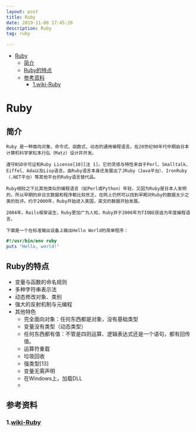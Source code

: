 ```yaml
---
layout: post
title: Ruby
date: 2019-11-08 17:45:20
description: Ruby
tag: ruby

---
```



- [Ruby](#ruby)
  - [简介](#简介)
  - [Ruby的特点](#ruby的特点)
  - [参考资料](#参考资料)
    - [1.wiki-Ruby](#1wiki-ruby)

# Ruby
## 简介
    Ruby 是一种面向对象、命令式、函数式、动态的通用编程语言。在20世纪90年代中期由日本计算机科学家松本行弘（Matz）设计并开发。

    遵守BSD许可证和Ruby License[10][注 1]。它的灵感与特性来自于Perl、Smalltalk、Eiffel、Ada以及Lisp语言。由Ruby语言本身还发展出了JRuby（Java平台）、IronRuby（.NET平台）等其他平台的Ruby语言替代品。

    Ruby相较之下比其他类似的编程语言（如Perl或Python）年轻，又因为Ruby是日本人发明的，所以早期的非日文数据和程序都比较贫乏，在网上仍然可以找到早期对Ruby的数据太少之类的批评。约于2000年，Ruby开始进入美国，英文的数据开始发展。

    2004年，Rails框架诞生，Ruby更加广为人知，Ruby并于2006年为TIOBE获选为年度编程语言。

    下面是一个在标准输出设备上输出Hello World的简单程序：
```ruby
#!/usr/bin/env ruby
puts "Hello, world!"
```
## Ruby的特点
+ 变量与函数的命名规则
+ 多种字符串表示法
+ 动态修改对象、类别
+ 强大的反射机制与元编程
+ 其他特色
  + 完全面向对象：任何东西都是对象，没有基础类型
  + 变量没有类型（动态类型）
  + 任何东西都有值：不管是四则运算、逻辑表达式还是一个语句，都有回传值。
  + 运算符重载
  + 垃圾回收
  + 强类型[13]
  + 变量无需声明
  + 在Windows上，加载DLL
  + 
## 参考资料
### 1.[wiki-Ruby](https://zh.wikipedia.org/wiki/Ruby)